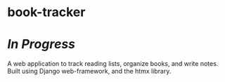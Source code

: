 # book-tracker
# *In Progress*
A web application to track reading lists, organize books, and write notes. Built using Django web-framework, and the htmx library.
